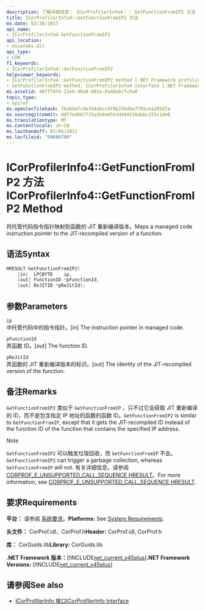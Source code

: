 ```yaml
---
description: 了解详细信息： ICorProfilerInfo4：： GetFunctionFromIP2 方法
title: ICorProfilerInfo4::GetFunctionFromIP2 方法
ms.date: 03/30/2017
api_name:
- ICorProfilerInfo4.GetFunctionFromIP2
api_location:
- mscorwks.dll
api_type:
- COM
f1_keywords:
- ICorProfilerInfo4::GetFunctionFromIP2
helpviewer_keywords:
- ICorProfilerInfo4::GetFunctionFromIP2 method [.NET Framework profiling]
- GetFunctionFromIP2 method, ICorProfilerInfo4 interface [.NET Framework profiling]
ms.assetid: 46ff70f4-13e9-40a0-802a-0a40abcfc6a0
topic_type:
- apiref
ms.openlocfilehash: f6abda7c9e7d4abcc0f0b256d6a7785cea205d7a
ms.sourcegitcommit: ddf7edb67715a5b9a45e3dd44536dabc153c1de0
ms.translationtype: MT
ms.contentlocale: zh-CN
ms.lasthandoff: 02/06/2021
ms.locfileid: "99686799"
---
```

# <a name="icorprofilerinfo4getfunctionfromip2-method"></a><span data-ttu-id="d6359-103">ICorProfilerInfo4::GetFunctionFromIP2 方法</span><span class="sxs-lookup"><span data-stu-id="d6359-103">ICorProfilerInfo4::GetFunctionFromIP2 Method</span></span>

<span data-ttu-id="d6359-104">将托管代码指令指针映射到函数的 JIT 重新编译版本。</span><span class="sxs-lookup"><span data-stu-id="d6359-104">Maps a managed code instruction pointer to the JIT-recompiled version of a function.</span></span>  
  
## <a name="syntax"></a><span data-ttu-id="d6359-105">语法</span><span class="sxs-lookup"><span data-stu-id="d6359-105">Syntax</span></span>  
  
```cpp  
HRESULT GetFunctionFromIP2(  
    [in]  LPCBYTE    ip,  
    [out] FunctionID *pFunctionId,  
    [out] ReJITID *pReJitId);  
```  
  
## <a name="parameters"></a><span data-ttu-id="d6359-106">参数</span><span class="sxs-lookup"><span data-stu-id="d6359-106">Parameters</span></span>  

 `ip`  
 <span data-ttu-id="d6359-107">中托管代码中的指令指针。</span><span class="sxs-lookup"><span data-stu-id="d6359-107">[in] The instruction pointer in managed code.</span></span>  
  
 `pFunctionId`  
 <span data-ttu-id="d6359-108">弄函数 ID。</span><span class="sxs-lookup"><span data-stu-id="d6359-108">[out] The function ID.</span></span>  
  
 `pReJitId`  
 <span data-ttu-id="d6359-109">弄函数的 JIT 重新编译版本的标识。</span><span class="sxs-lookup"><span data-stu-id="d6359-109">[out] The identity of the JIT-recompiled version of the function.</span></span>  
  
## <a name="remarks"></a><span data-ttu-id="d6359-110">备注</span><span class="sxs-lookup"><span data-stu-id="d6359-110">Remarks</span></span>  

 <span data-ttu-id="d6359-111">`GetFunctionFromIP2` 类似于 `GetFunctionFromIP` ，只不过它会获取 JIT 重新编译的 ID，而不是包含指定 IP 地址的函数的函数 ID。</span><span class="sxs-lookup"><span data-stu-id="d6359-111">`GetFunctionFromIP2` is similar to `GetFunctionFromIP`, except that it gets the JIT-recompiled ID instead of the function ID of the function that contains the specified IP address.</span></span>  
  
> [!NOTE]
> <span data-ttu-id="d6359-112">`GetFunctionFromIP2` 可以触发垃圾回收，而 `GetFunctionFromIP` 不会。</span><span class="sxs-lookup"><span data-stu-id="d6359-112">`GetFunctionFromIP2` can trigger a garbage collection, whereas `GetFunctionFromIP` will not.</span></span>  <span data-ttu-id="d6359-113">有关详细信息，请参阅 [CORPROF_E_UNSUPPORTED_CALL_SEQUENCE HRESULT](corprof-e-unsupported-call-sequence-hresult.md)。</span><span class="sxs-lookup"><span data-stu-id="d6359-113">For more information, see [CORPROF_E_UNSUPPORTED_CALL_SEQUENCE HRESULT](corprof-e-unsupported-call-sequence-hresult.md).</span></span>  
  
## <a name="requirements"></a><span data-ttu-id="d6359-114">要求</span><span class="sxs-lookup"><span data-stu-id="d6359-114">Requirements</span></span>  

 <span data-ttu-id="d6359-115">**平台：** 请参阅 [系统要求](../../get-started/system-requirements.md)。</span><span class="sxs-lookup"><span data-stu-id="d6359-115">**Platforms:** See [System Requirements](../../get-started/system-requirements.md).</span></span>  
  
 <span data-ttu-id="d6359-116">**头文件：** CorProf.idl、CorProf.h</span><span class="sxs-lookup"><span data-stu-id="d6359-116">**Header:** CorProf.idl, CorProf.h</span></span>  
  
 <span data-ttu-id="d6359-117">**库：** CorGuids.lib</span><span class="sxs-lookup"><span data-stu-id="d6359-117">**Library:** CorGuids.lib</span></span>  
  
 <span data-ttu-id="d6359-118">**.NET Framework 版本：**[!INCLUDE[net_current_v45plus](../../../../includes/net-current-v45plus-md.md)]</span><span class="sxs-lookup"><span data-stu-id="d6359-118">**.NET Framework Versions:** [!INCLUDE[net_current_v45plus](../../../../includes/net-current-v45plus-md.md)]</span></span>  
  
## <a name="see-also"></a><span data-ttu-id="d6359-119">请参阅</span><span class="sxs-lookup"><span data-stu-id="d6359-119">See also</span></span>

- [<span data-ttu-id="d6359-120">ICorProfilerInfo 接口</span><span class="sxs-lookup"><span data-stu-id="d6359-120">ICorProfilerInfo Interface</span></span>](icorprofilerinfo-interface.md)
